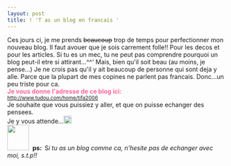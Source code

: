 ```yaml
---
layout: post
title: ! 'T as un blog en francais '
---
```


<p>Ces jours ci, je me prends <strike>beaucoup</strike> trop de temps pour perfectionner mon nouveau blog. Il faut avouer que je sois carrement folle!! Pour les decos et pour les articles. Si tu es un mec, tu ne peut pas comprendre pourquoi un blog peut-il etre si attirant&#8230;^^&#39; Mais, bien qu&#39;il soit beau (au moins, je pense&#8230;) Je ne crois pas qu&#39;il y ait beaucoup de personne qui sont deja y alle. Parce que la plupart de mes copines ne parlent pas francais. Donc&#8230;un peu triste pour ca. <br /><font color="#ff6699"><strong>Je vous donne l&#39;adresse de ce blog ici:<br /></strong><sub><a href="http://www.tudou.com/home/tifa2006">http://www.tudou.com/home/tifa2006</a><br /></sub></font>Je souhaite que vous puissiez y aller, et que on puisse echanger des pensees.<br />Je y vous attende&#8230;<img src="/modules/tinymce/tinymce/jscripts/tiny_mce/plugins/emotions/images/smiley-wink.gif" width="18" height="18" /> <br /><strong><img src="http://album.sina.com.cn/pic/4bc9ca8e02000ies" width="50" height="59" /> </strong><!-- --><img src="http://secure-cn.imrworldwide.com/cgi-bin/m?ci=cn-sina2006&amp;cg=0" width="1" height="1" /> <strong>ps:  </strong>S<em>i tu as un blog comme ca, n&#39;hesite pas de echanger avec moi, s.t.p!!</em></p>
<p></p>
